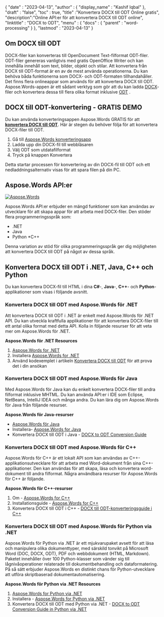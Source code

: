 {
  "date" : "2023-04-13",
  "author" : {
    "display_name" : "Kashif Iqbal"
},
  "draft" : "false",
  "toc" : true,
  "title" :"Konvertera DOCX till ODT Online gratis",
  "description":"Online API:er för att konvertera DOCX till ODT online",
  "linktitle" : "DOCX to ODT",
  "menu" : {
    "docs" : {
      "parent" : "word-processing"
}
},
  "lastmod" : "2023-04-13"
}

## Om DOCX till ODT

DOCX-filer kan konverteras till OpenDocument Text-filformat ODT-filer. ODT-filer genereras vanligtvis med gratis OpenOffice Writer och kan innehålla innehåll som text, bilder, objekt och stilar. Att konvertera från DOCX till ODT-format är en av de mest använda operationerna. Du kan behöva båda funktionerna som DOCX- och ODT-formaten tillhandahåller. Det finns flera onlineappar som används för att konvertera DOCX till ODT. Aspose.Words-appen är ett sådant verktyg som gör att du kan ladda [DOCX](/sv/word-processing/docx/)-filer och konvertera dessa till flera olika format inklusive [ODT](/sv/word-processing/odt/) .

## DOCX till ODT-konvertering - GRATIS DEMO

Du kan använda konverteringsappen Aspose.Words GRATIS för att **[konvertera DOCX till ODT](https://products.aspose.app/words/conversion/docx-to-xhtml)**. Här är stegen du behöver följa för att konvertera DOCX-filer till ODT.

1. Gå till [Aspose.Words konverteringsapp](https://products.aspose.app/words/conversion/docx-to-odt)
1. Ladda upp din DOCX-fil till webbläsaren
1. Välj ODT som utdatafilformat
1. Tryck på knappen Konvertera

Detta startar processen för konvertering av din DOCX-fil till ODT och ett nedladdningsalternativ visas för att spara filen på din PC.

## Aspose.Words API:er

[![Aspose.Words](../try-aspose-words.png)](https://products.aspose.com/words/)

Aspose.Words API:er erbjuder en mängd funktioner som kan användas av utvecklare för att skapa appar för att arbeta med DOCX-filer. Den stöder flera programmeringsspråk som:

* .NET
* Java
* Python
*C++

Denna variation av stöd för olika programmeringsspråk ger dig möjligheten att konvertera DOCX till ODT på något av dessa språk.

## Konvertera DOCX till ODT i .NET, Java, C++ och Python

Du kan konvertera DOCX-fil till HTML i dina **C#**-, **Java**-, **C++**- och **Python**-applikationer som visas i följande avsnitt.

### Konvertera DOCX till ODT med Aspose.Words för .NET

Att konvertera DOCX till ODT i .NET är enkelt med Aspose.Words för .NET API. Du kan utveckla kraftfulla applikationer för att konvertera DOCX-filer till ett antal olika format med detta API. Kolla in följande resurser för att veta mer om Aspose.Words för .NET.

**Aspose.Words för .NET Resources**

1. [Aspose.Words for .NET](https://products.aspose.com/words/net/)
1. Installera [Aspose.Words for .NET](https://docs.aspose.com/words/net/installation/)
1. Använd kodexemplet i artikeln [Konvertera DOCX till ODT](https://docs.aspose.com/words/net/convert-a-document-to-html-mhtml-or-epub/) för att prova det i din ansökan

### Konvertera DOCX till ODT med Aspose.Words för Java

Med Aspose.Words för Java kan du enkelt konvertera DOCX-filer till andra filformat inklusive MHTML. Du kan använda API:er i IDE som Eclipse, NetBeans, IntelliJ IDEA och många andra. Du kan lära dig om Aspose.Words för Java från följande resurser.

**Aspose.Words för Java-resurser**

* [Aspose.Words för Java](https://products.aspose.com/words/java/)
* Installera- [Aspose.Words for Java](https://docs.aspose.com/words/java/installation/)
* Konvertera DOCX till ODT i Java - [DOCX to ODT Conversion Guide](https://docs.aspose.com/words/java/convert-a-document-to-html-mhtml-or-epub/)

### Konvertera DOCX till ODT med Aspose.Words för C++

Aspose.Words för C++ är ett lokalt API som kan användas av C++-applikationsutvecklare för att arbeta med Word-dokument från sina C++-applikationer. Den kan användas för att skapa, läsa och konvertera word-dokument till andra filformat. Några användbara resurser för Aspose.Words för C++ är följande.

**Aspose.Words för C++-resurser**

1. Om - [Aspose.Words for C++](https://products.aspose.com/words/cpp/)
1. Installationsguide - [Aspose.Words for C++](https://docs.aspose.com/words/cpp/installation/)
1. Konvertera DOCX till ODT i C++ - [DOCX till ODT-konverteringsguide i C++](https://docs.aspose.com/words/cpp/convert-a-document-to-html-mhtml-or-epub/)

### Konvertera DOCX till ODT med Aspose.Words för Python via .NET

Aspose.Words för Python via .NET är ett mjukvarupaket avsett för att läsa och manipulera olika dokumenttyper, med särskild tonvikt på Microsoft Word (DOC, DOCX, ODT), PDF och webbdokument (HTML, Markdown). Paketet innehåller över 100 Python-klasser som vänder sig till lågnivåoperationer relaterade till dokumentbehandling och dataformatering. På så sätt erbjuder Aspose.Words en distinkt chans för Python-utvecklare att utföra skriptbaserad dokumentautomatisering.

**Aspose.Words för Python via .NET Resources**

1. [Aspose.Words for Python via .NET](https://products.aspose.com/words/python-net/)
1. Installera - [Aspose.Words for Python via .NET](https://releases.aspose.com/words/python/)
1. Konvertera DOCX till ODT med Python via .NET - [DOCX to ODT Conversion Guide in Python via .NET](https://docs.aspose.com/words/python-net/convert-a-document-to-html-mhtml-or-epub/)

